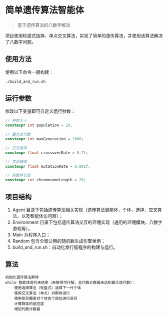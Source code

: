 # 简单遗传算法智能体

> 基于遗传算法的八数字解法

项目使用轮盘式选择、单点交叉算法，实现了简单的遗传算法，并使用该算法解决了八数字问题。

## 使用方法
使用以下命令一键构建：
```bash
./build_and_run.sh
```

## 运行参数
修改以下变量即可自定义运行参数：
```C++
// 种群大小
constexpr int population = 20;

// 最大迭代数
constexpr int maxGeneration = 1000;

// 交叉概率
constexpr float crossoverRate = 0.7f;

// 变异概率
constexpr float mutationRate = 0.001f;

// 染色体长度
constexpr int chromosomeLength = 20;
```

## 项目结构
1. Agent 目录下包括遗传算法相关实现（遗传算法智能体，个体，选择、交叉算法，以及智能体访问器）；
2. Environment 目录下包括遗传算法交互的环境实现（通用的环境模块，八数字游戏等）。
3. Main 为程序入口；
4. Random 包含全局公用的随机数生成引擎单例；
5. build_and_run.sh：自动化发行版程序的构建与运行。

## 算法
```
初始化遗传算法群体
while 智能体迭代未结束（未取得可行解，且代数计数器未达到最大迭代数）：
    使用选择算法（轮盘式）选择下一代个体
    使用交叉算法（单点）对群体进行
    使用变异概率对个体各个部位进行变异
    计算群体的适应度
    增加代数计数器
```
